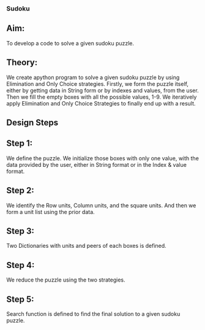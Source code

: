 ### Sudoku 
## Aim:
To develop a code to solve a given sudoku puzzle.

## Theory:
We create apython program to solve a given sudoku puzzle by using Elimination and Only Choice strategies.
Firstly, we form the puzzle itself, either by getting data in String form or by indexes and values, from the user.
Then we fill the empty boxes with all the possible values, 1-9. We iteratively apply Elimination and Only Choice Strategies to finally end up with a result.

## Design Steps
## Step 1:
We define the puzzle. We initialize those boxes with only one value, with the data provided by the user, either in String format or in the Index & value format.

## Step 2:
We identify the Row units, Column units, and the square units. And then we form a unit list using the prior data.

## Step 3:
Two Dictionaries with units and peers of each boxes is defined.

## Step 4:
We reduce the puzzle using the two strategies.

## Step 5:
Search function is defined to find the final solution to a given sudoku puzzle.
